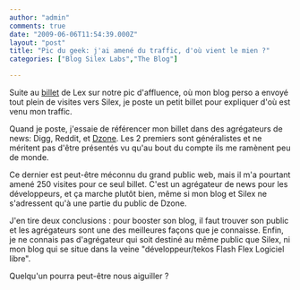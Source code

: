 ```yaml
---
author: "admin"
comments: true
date: "2009-06-06T11:54:39.000Z"
layout: "post"
title: "Pic du geek: j'ai amené du traffic, d'où vient le mien ?"
categories: ["Blog Silex Labs","The Blog"]

---
```

Suite au [billet](https://www.silexlabs.org/2009/06/cest-un-pic-le-geek-du-mois/) de Lex sur notre pic d'affluence, où mon blog perso a envoyé tout plein de visites vers Silex, je poste un petit billet pour expliquer d'où est venu mon traffic.

Quand je poste, j'essaie de référencer mon billet dans des agrégateurs de news: Digg, Reddit, et [Dzone](http://www.dzone.com). Les 2 premiers sont généralistes et ne méritent pas d'être présentés vu qu'au bout du compte ils me ramènent peu de monde.

Ce dernier est peut-être méconnu du grand public web, mais il m'a pourtant amené 250 visites pour ce seul billet. C'est un agrégateur de news pour les développeurs, et ça marche plutôt bien, même si mon blog et Silex ne s'adressent qu'à une partie du public de Dzone.

J'en tire deux conclusions : pour booster son blog, il faut trouver son public et les agrégateurs sont une des meilleures façons que je connaisse. Enfin, je ne connais pas d'agrégateur qui soit destiné au même public que Silex, ni mon blog qui se situe dans la veine  "développeur/tekos Flash Flex Logiciel libre".

Quelqu'un pourra peut-être nous aiguiller ?


